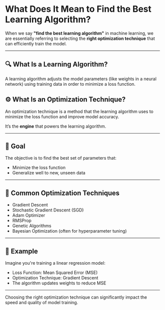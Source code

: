 # What Does It Mean to Find the Best Learning Algorithm?

When we say **"find the best learning algorithm"** in machine learning, we are essentially referring to selecting the **right optimization technique** that can efficiently train the model.

---

## 🔍 What Is a Learning Algorithm?

A learning algorithm adjusts the model parameters (like weights in a neural network) using training data in order to minimize a loss function.

## ⚙️ What Is an Optimization Technique?

An optimization technique is a method that the learning algorithm uses to minimize the loss function and improve model accuracy.

It’s the **engine** that powers the learning algorithm.

---

## 🎯 Goal

The objective is to find the best set of parameters that:

- Minimize the loss function
- Generalize well to new, unseen data

---

## 🧠 Common Optimization Techniques

- Gradient Descent
- Stochastic Gradient Descent (SGD)
- Adam Optimizer
- RMSProp
- Genetic Algorithms
- Bayesian Optimization (often for hyperparameter tuning)

---

## 🧪 Example

Imagine you're training a linear regression model:

- Loss Function: Mean Squared Error (MSE)
- Optimization Technique: Gradient Descent
- The algorithm updates weights to reduce MSE

---

Choosing the right optimization technique can significantly impact the speed and quality of model training.
